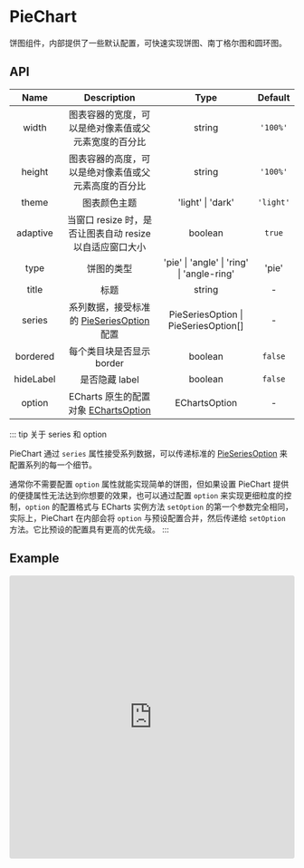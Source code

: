 # PieChart

饼图组件，内部提供了一些默认配置，可快速实现饼图、南丁格尔图和圆环图。
## API

|    Name     |                     Description                  |         Type          |             Default              |
| :---------: | :----------------------------------------------: | :-------------------: | :------------------------------: |
|    width    | 图表容器的宽度，可以是绝对像素值或父元素宽度的百分比 | string  | `'100%'` |
|   height    | 图表容器的高度，可以是绝对像素值或父元素高度的百分比 | string  | `'100%'` |
|   theme   | 图表颜色主题 | 'light' \| 'dark'  | `'light'` |
|  adaptive   | 当窗口 resize 时，是否让图表自动 resize 以自适应窗口大小 | boolean | `true` |
|    type     | 饼图的类型  |'pie' \| 'angle' \| 'ring' \| 'angle-ring'| 'pie'  |
|    title    | 标题                                             |  string  |   -   |
|   series    | 系列数据，接受标准的 [PieSeriesOption](https://echarts.apache.org/zh/option.html#series-pie) 配置 |  PieSeriesOption \| PieSeriesOption[] |  -  |
| bordered  | 每个类目块是否显示 border  |   boolean   |   `false`  |
|  hideLabel  | 是否隐藏 label |  boolean   | `false` |
| option | ECharts 原生的配置对象 [EChartsOption](https://echarts.apache.org/zh/option.html)  | EChartsOption |    -     |



::: tip 关于 series 和 option

PieChart 通过 `series` 属性接受系列数据，可以传递标准的 [PieSeriesOption](https://echarts.apache.org/zh/option.html#series-line) 来配置系列的每一个细节。

通常你不需要配置 `option` 属性就能实现简单的饼图，但如果设置 PieChart 提供的便捷属性无法达到你想要的效果，也可以通过配置 `option` 来实现更细粒度的控制，`option` 的配置格式与 ECharts 实例方法 `setOption` 的第一个参数完全相同，实际上，PieChart 在内部会将 `option` 与预设配置合并，然后传递给 `setOption` 方法。它比预设的配置具有更高的优先级。
:::


## Example
<iframe src="https://codesandbox.io/embed/vue-echarts-demo-pujot?fontsize=14&hidenavigation=1&initialpath=%2Fpie-chart&module=%2Fsrc%2Fdemo%2Fpie-chart-demo.vue&theme=light"
     style="width:100%; height:500px; border:0; border-radius: 4px; overflow:hidden;"
     title="vue-echarts-demo"
     allow="accelerometer; ambient-light-sensor; camera; encrypted-media; geolocation; gyroscope; hid; microphone; midi; payment; usb; vr; xr-spatial-tracking"
     sandbox="allow-forms allow-modals allow-popups allow-presentation allow-same-origin allow-scripts"
   ></iframe>


